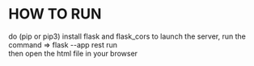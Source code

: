 # HOW TO RUN
do (pip or pip3) install flask and flask_cors
to launch the server, run the command => flask --app rest run  
then open the html file in your browser
